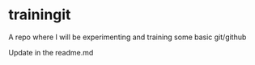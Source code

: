 # trainingit
A repo where I will be experimenting and training some basic git/github

Update in the readme.md
